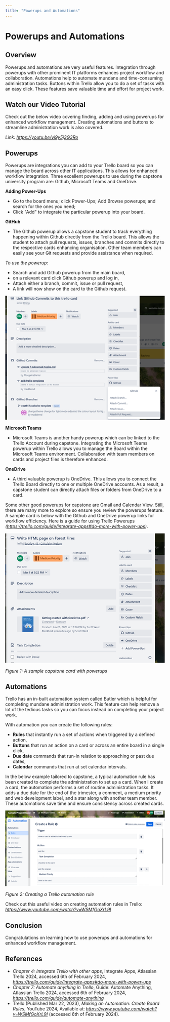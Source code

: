 ```yaml
---
title: "Powerups and Automations"
---
```


# Powerups and Automations

## Overview

Powerups and automations are very useful features. Integration through powerups with other prominent IT platforms enhances project workflow and collaboration. Automations help to automate mundane and time-consuming administration tasks. Buttons within Trello allow you to do a set of tasks with an easy click. These features save valuable time and effort for project work.

## Watch our Video Tutorial

Check out the below video covering finding, adding and using powerups for enhanced workflow management. Creating automations and buttons to streamline administration work is also covered.

*Link: https://youtu.be/vi9y5j3G3Ro*

## Powerups

Powerups are integrations you can add to your Trello board so you can manage the board across other IT applications. This allows for enhanced workflow integration. Three excellent powerups to use during the capstone university program are: Github, Microsoft Teams and OneDrive.

**Adding Power-Ups**

- Go to the board menu; click Power-Ups; Add Browse powerups; and search for the ones you need;
- Click "Add" to integrate the particular powerup into your board.

**GitHub**
- The Github powerup allows a capstone student to track everything happening within Github directly from the Trello board. This allows the student to attach pull requests, issues, branches and commits directly to the respective cards enhancing organisation. Other team members can easily see your Git requests and provide assistance when required. 

*To use the powerup:*
- Search and add Github powerup from the main board, 
- on a relevant card click Github powerup and log in,
- Attach either a branch, commit, issue or pull request, 
- A link will now show on the card to the Github request. 

![github_powerup](img/c4_github_powerup.png)

**Microsoft Teams**
- Microsoft Teams is another handy powerup which can be linked to the Trello Account during capstone. Integrating the Microsoft Teams powerup within Trello allows you to manage the Board within the Microsoft Teams environment. Collaboration with team members on cards and project files is therefore enhanced.

**OneDrive**
- A third valuable powerup is OneDrive. This allows you to connect the Trello Board directly to one or multiple OneDrive accounts. As a result, a capstone student can directly attach files or folders from OneDrive to a card.

Some other good powerups for capstone are Gmail and Calendar View. Still, there are many more to explore so ensure you review the powerups feature. A sample card is below with the Github and OneDrive powerup links for workflow efficiency. Here is a guide for using Trello Powerups _(https://trello.com/guide/integrate-apps#do-more-with-power-ups)_.

![powerup](img/c4_powerup.png)

_Figure 1: A sample capstone card with powerups_

## Automations

Trello has an in-built automation system called Butler which is helpful for completing mundane administration work. This feature can help remove a lot of the tedious tasks so you can focus instead on completing your project work. 

With automation you can create the following rules:

- **Rules** that instantly run a set of actions when triggered by a defined action,
- **Buttons** that run an action on a card or across an entire board in a single click,
- **Due date** commands that run-in relation to approaching or past due dates,
- **Calendar** commands that run at set calendar intervals.

In the below example tailored to capstone, a typical automation rule has been created to complete the administration to set up a card. When I create a card, the automation performs a set of routine administration tasks. It adds a due date for the end of the trimester, a comment, a medium priority and web development label, and a star along with another team member. These automations save time and ensure consistency across created cards.

![automation](img/c4_automation.png)

_Figure 2: Creating a Trello automation rule_

Check out this useful video on creating automation rules in Trello: *https://www.youtube.com/watch?v=WSMfGoXrL9I*

## Conclusion

Congratulations on learning how to use powerups and automations for enhanced workflow management.

## References

- _Chapter 4: Integrate Trello with other apps_, Integrate Apps, Atlassian Trello 2024, accessed 6th of February 2024, *https://trello.com/guide/integrate-apps#do-more-with-power-ups*
- _Chapter 7: Automate anything in Trello_, Guide: Automate Anything, Atlassian Trello 2024, accessed 6th of February 2024, *https://trello.com/guide/automate-anything*
- Trello (Published Mar 22, 2023), _Making an Automation: Create Board Rules_, YouTube 2024, Available at: *https://www.youtube.com/watch?v=WSMfGoXrL9I* (accessed 6th of February 2024).
